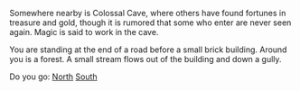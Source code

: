 Somewhere nearby is Colossal Cave, where others have found fortunes in
treasure and gold, though it is rumored that some who enter are never
seen again.  Magic is said to work in the cave.  

You are standing at the end of a road before a small brick building.
Around you is a forest.  A small stream flows out of the building and
down a gully.

Do you go:
[North](open_forest/opem_forest.md)
[South](valley/valley.md)



